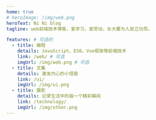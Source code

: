 ```yaml
---
home: true
# heroImage: /img/web.png
heroText: Ni Ni blog
tagline: web前端技术博客，爱学习，爱劳动，长大要为人民立功劳。

features: # 可选的
  - title: 编程
    details: JavaScript、ES6、Vue框架等前端技术
    link: /web/ # 可选
    imgUrl: /img/web.png # 可选
  - title: 文集
    details: 激发内心的小怪兽
    link: /ui/
    imgUrl: /img/ui.png
  - title: 摄影
    details: 记录生活中的每一个精彩瞬间
    link: /technology/
    imgUrl: /img/other.png
---
```


